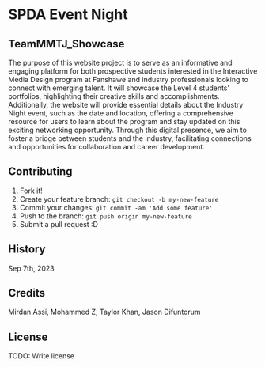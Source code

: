
# SPDA Event Night
## TeamMMTJ_Showcase

The purpose of this website project is to serve as an informative and engaging platform for both prospective students interested in the Interactive Media Design program at Fanshawe and industry professionals looking to connect with emerging talent. It will showcase the Level 4 students' portfolios, highlighting their creative skills and accomplishments. Additionally, the website will provide essential details about the Industry Night event, such as the date and location, offering a comprehensive resource for users to learn about the program and stay updated on this exciting networking opportunity. Through this digital presence, we aim to foster a bridge between students and the industry, facilitating connections and opportunities for collaboration and career development.


## Contributing

1. Fork it!
2. Create your feature branch: `git checkout -b my-new-feature`
3. Commit your changes: `git commit -am 'Add some feature'`
4. Push to the branch: `git push origin my-new-feature`
5. Submit a pull request :D

## History

Sep 7th, 2023

## Credits

Mirdan Assi, Mohammed Z, Taylor Khan, Jason Difuntorum

## License

TODO: Write license
